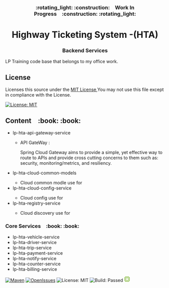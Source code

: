 <h3 align="center">:rotating_light: :construction:&ensp;&ensp;Work In Progress&ensp;&ensp;:construction: :rotating_light:</h3>
<h1 align="center"> Highway Ticketing System -(HTA) </h1>
<h3 align="center"> Backend Services </h3>
LP Training code base that belongs to my office work.

<h2>License</h2>

<p>Licenses this source under the <u>MIT License</u>,You may not use this file except in compliance with the License.</p>
<!-- Badges -->
<p align="left">
  <a href="LICENSE.md">
    <img src="https://img.shields.io/badge/License-MIT-blue.svg" alt="License: MIT" height="18">
  </a>
</p>

<h2>Content&ensp;&ensp;:book: :book:</h2>

<ul>
    <li>lp-hta-api-gateway-service</li>
  <ul>
    <li>API GateWay :
      <p>Spring Cloud Gateway aims to provide a simple, yet effective way to route to APIs and provide cross cutting concerns to them such as: security, monitoring/metrics, and resiliency.</p>
    </li>
  </ul>
    <li>lp-hta-cloud-common-models</li>
  <ul>
    <li>Cloud common modle use for</li>
  </ul>
    <li>lp-hta-cloud-config-service</li>
  <ul>
    <li>Cloud config use for</li>
  </ul>
    <li>lp-hta-registry-service</li>
  <ul>
    <li>Cloud discovery use for</li>
  </ul>
</ul> 

<h3>Core Services&ensp;&ensp;:book: :book:</h3>

<ul>
  <li>lp-hta-vehicle-service</li>
  <li>lp-hta-driver-service</li>
  <li>lp-hta-trip-service</li>
  <li>lp-hta-payment-service</li>
  <li>lp-hta-notify-service</li>
  <li>lp-hta-counter-service</li>
  <li>lp-hta-billing-service</li>
</ul> 

[![Maven](https://img.shields.io/badge/maven%20central-2.0-yellowgreen)](http://stackoverflow.com/questions/tagged/maven)
[![OpenIssues](https://img.shields.io/github/issues/sriThariduSangeeth/Highway-ticketing-automation-for-mtc-lp?style=social)](https://github.com/sriThariduSangeeth/Highway-ticketing-automation-for-mtc-lp/issues)
<img src="https://spring.io/images/spring-logo-9146a4d3298760c2e7e49595184e1975.svg" alt="License: MIT" height="25">
  <a>
    <img src="https://img.shields.io/badge/Build-Passed-green" alt="Build: Passed" height="18">
  </a>
 <a>
    <img src="https://raw.githubusercontent.com/acervenky/animated-github-badges/master/assets/devbadge.gif" alt="Build: Passed" height="18">
  </a>

